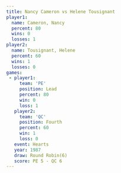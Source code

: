 ```yaml
---
title: Nancy Cameron vs Helene Tousignant
player1:                  
  name: Cameron, Nancy    
  percent: 80             
  wins: 0                 
  losses: 1               
player2:                  
  name: Tousignant, Helene
  percent: 60             
  wins: 1                 
  losses: 0               
games:
 - player1:        
     team: 'PE'    
     position: Lead
     percent: 80   
     win: 0        
     loss: 1       
   player2:          
     team: 'QC'      
     position: Fourth
     percent: 60     
     win: 1          
     loss: 0         
   event: Hearts       
   year: 1987          
   draw: Round Robin(6)
   score: PE 5 - QC 6  
---
```

